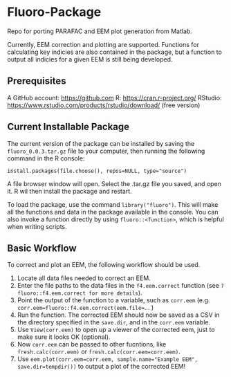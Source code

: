 # Fluoro-Package
Repo for porting PARAFAC and EEM plot generation from Matlab. 

Currently, EEM correction and plotting are supported. Functions for calculating key indicies are also contained in the package, but a function to output all indicies for a given EEM is still being developed. 

## Prerequisites
A GitHub account: https://github.com
R: https://cran.r-project.org/
RStudio: https://www.rstudio.com/products/rstudio/download/ (free version)


## Current Installable Package

The current version of the package can be installed by saving the `fluoro_0.0.3.tar.gz` file to your computer, then running the following command in the R console:  

`install.packages(file.choose(), repos=NULL, type="source")`

A file browser window will open. Select the .tar.gz file you saved, and open it. R wil then install the package and restart.

To load the package, use the command `library("fluoro")`. This will make all the functions and data in the package available in the console. You can also invoke a function directly by using `fluoro::<function>`, which is helpful when writing scripts.

## Basic Workflow

To correct and plot an EEM, the following workflow should be used. 
 1. Locate all data files needed to correct an EEM.
 1. Enter the file paths to the data files in the `f4.eem.correct` 
 function (see `?fluoro::f4.eem.correct for more details`). 
 1. Point the output of the function to a variable, such as `corr.eem` (e.g. `corr.eem=fluoro::f4.eem.correct(eem.file=`... )
 1. Run the function. The corrected EEM should now be saved as a CSV in the directory specified in the `save.dir`, and in the `corr.eem` variable.
 1. Use `View(corr.eem)` to open up a viewer of the corrected eem, just to make sure it looks OK (optional).
 1. Now `corr.eem` can be passed to other fucntions, like `fresh.calc(corr.eem)` or `fresh.calc(corr.eem=corr.eem)`. 
 1. Use `eem.plot(corr.eem=corr.eem, sample.name="Example EEM", save.dir=tempdir())` to output a plot of the corrected EEM!
